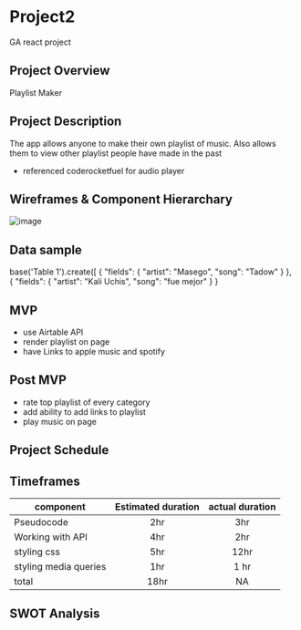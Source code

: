 # Project2
GA react project
## Project Overview
Playlist Maker

## Project Description
The app allows anyone to make their own playlist of music. Also allows them to view other playlist people have made in the past
- referenced coderocketfuel for audio player

## Wireframes & Component Hierarchary
![image](https://user-images.githubusercontent.com/90045752/138467171-8f86db30-39df-4eb8-99e8-6a7070e03caa.png)


## Data sample
base('Table 1').create([
 {
    "fields": {
      "artist": "Masego",
      "song": "Tadow"
    }
  },
  {
    "fields": {
      "artist": "Kali Uchis",
      "song": "fue mejor"
    }
  }
  
## MVP
- use Airtable API
- render playlist on page
- have Links to apple music and spotify

## Post MVP
- rate top playlist of every category
- add ability to add links to playlist
- play music on page

## Project Schedule


## Timeframes

| component | Estimated duration | actual duration |
|---------- |:----------: |:----------: |
| Pseudocode | 2hr |  3hr |
|Working with API | 4hr | 2hr |
|styling css | 5hr | 12hr |
|styling media queries | 1hr | 1 hr |
|total | 18hr | NA |

## SWOT Analysis



